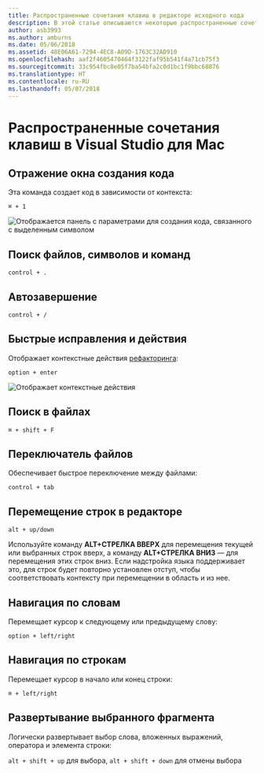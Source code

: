```yaml
---
title: Распространенные сочетания клавиш в редакторе исходного кода
description: В этой статье описываются некоторые распространенные сочетания клавиш в редакторе исходного кода Visual Studio для Mac
author: asb3993
ms.author: amburns
ms.date: 05/06/2018
ms.assetid: 48E06A61-7294-4EC8-A09D-1763C32AD910
ms.openlocfilehash: aaf2f4605470464f3122faf95b541f4a71cb75f3
ms.sourcegitcommit: 33c954fbc8e05f7ba54bfa2c0d1bc1f9bbc68876
ms.translationtype: HT
ms.contentlocale: ru-RU
ms.lasthandoff: 05/07/2018
---
```

# <a name="common-keyboard-shortcuts-in-visual-studio-for-mac"></a>Распространенные сочетания клавиш в Visual Studio для Mac

## <a name="show-code-generation-window"></a>Отражение окна создания кода

Эта команда создает код в зависимости от контекста:

 `⌘ + 1`

![Отображается панель с параметрами для создания кода, связанного с выделенным символом](media/keyboard-shortcuts-image8.png)

## <a name="search-files-symbols-and-commands"></a>Поиск файлов, символов и команд

`control + .` 

## <a name="autocomplete"></a>Автозавершение 

`control + /` 

## <a name="quick-fixes-and-actions"></a>Быстрые исправления и действия

Отображает контекстные действия [рефакторинга](~/refactoring.md):

`option + enter`

![Отображает контекстные действия](media/keyboard-shortcuts-image9.png)

## <a name="find-in-files"></a>Поиск в файлах

`⌘ + shift + F`

## <a name="file-switcher"></a>Переключатель файлов

Обеспечивает быстрое переключение между файлами:

`control + tab`

## <a name="move-lines-around-in-editor"></a>Перемещение строк в редакторе

`alt + up/down` 

Используйте команду **ALT+СТРЕЛКА ВВЕРХ** для перемещения текущей или выбранных строк вверх, а команду **ALT+СТРЕЛКА ВНИЗ** — для перемещения этих строк вниз. Если надстройка языка поддерживает это, для строк будет повторно установлен отступ, чтобы соответствовать контексту при перемещении в область и из нее.

## <a name="word-navigation"></a>Навигация по словам

Перемещает курсор к следующему или предыдущему слову:

`option + left/right`

## <a name="line-navigation"></a>Навигация по строкам

Перемещает курсор в начало или конец строки:

`⌘ + left/right`

## <a name="expands-the-selection"></a>Развертывание выбранного фрагмента

Логически развертывает выбор слова, вложенных выражений, оператора и элемента строки:

`alt + shift + up` для выбора, `alt + shift + down` для отмены выбора